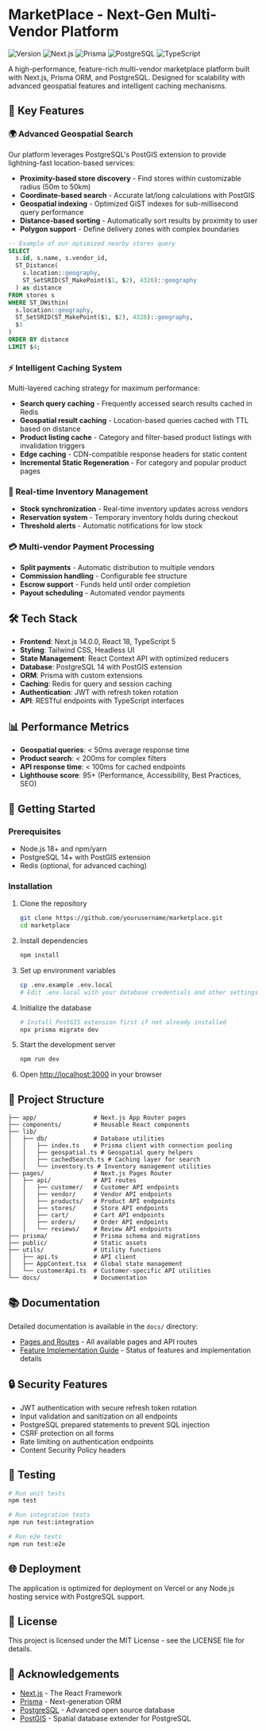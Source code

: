 # MarketPlace - Next-Gen Multi-Vendor Platform

![Version](https://img.shields.io/badge/version-1.0.0-blue.svg)
![Next.js](https://img.shields.io/badge/Next.js-14.0.0-black)
![Prisma](https://img.shields.io/badge/Prisma-5.0.0-white)
![PostgreSQL](https://img.shields.io/badge/PostgreSQL-14-blue)
![TypeScript](https://img.shields.io/badge/TypeScript-5.0-blue)

A high-performance, feature-rich multi-vendor marketplace platform built with Next.js, Prisma ORM, and PostgreSQL. Designed for scalability with advanced geospatial features and intelligent caching mechanisms.

## 🚀 Key Features

### 🌍 Advanced Geospatial Search

Our platform leverages PostgreSQL's PostGIS extension to provide lightning-fast location-based services:

- **Proximity-based store discovery** - Find stores within customizable radius (50m to 50km)
- **Coordinate-based search** - Accurate lat/long calculations with PostGIS
- **Geospatial indexing** - Optimized GiST indexes for sub-millisecond query performance
- **Distance-based sorting** - Automatically sort results by proximity to user
- **Polygon support** - Define delivery zones with complex boundaries

```sql
-- Example of our optimized nearby stores query
SELECT 
  s.id, s.name, s.vendor_id,
  ST_Distance(
    s.location::geography, 
    ST_SetSRID(ST_MakePoint($1, $2), 4326)::geography
  ) as distance
FROM stores s
WHERE ST_DWithin(
  s.location::geography, 
  ST_SetSRID(ST_MakePoint($1, $2), 4326)::geography, 
  $3
)
ORDER BY distance
LIMIT $4;
```

### ⚡ Intelligent Caching System

Multi-layered caching strategy for maximum performance:

- **Search query caching** - Frequently accessed search results cached in Redis
- **Geospatial result caching** - Location-based queries cached with TTL based on distance
- **Product listing cache** - Category and filter-based product listings with invalidation triggers
- **Edge caching** - CDN-compatible response headers for static content
- **Incremental Static Regeneration** - For category and popular product pages

### 🔄 Real-time Inventory Management

- **Stock synchronization** - Real-time inventory updates across vendors
- **Reservation system** - Temporary inventory holds during checkout
- **Threshold alerts** - Automatic notifications for low stock

### 💳 Multi-vendor Payment Processing

- **Split payments** - Automatic distribution to multiple vendors
- **Commission handling** - Configurable fee structure
- **Escrow support** - Funds held until order completion
- **Payout scheduling** - Automated vendor payments

## 🛠️ Tech Stack

- **Frontend**: Next.js 14.0.0, React 18, TypeScript 5
- **Styling**: Tailwind CSS, Headless UI
- **State Management**: React Context API with optimized reducers
- **Database**: PostgreSQL 14 with PostGIS extension
- **ORM**: Prisma with custom extensions
- **Caching**: Redis for query and session caching
- **Authentication**: JWT with refresh token rotation
- **API**: RESTful endpoints with TypeScript interfaces

## 📊 Performance Metrics

- **Geospatial queries**: < 50ms average response time
- **Product search**: < 200ms for complex filters
- **API response time**: < 100ms for cached endpoints
- **Lighthouse score**: 95+ (Performance, Accessibility, Best Practices, SEO)

## 🚦 Getting Started

### Prerequisites

- Node.js 18+ and npm/yarn
- PostgreSQL 14+ with PostGIS extension
- Redis (optional, for advanced caching)

### Installation

1. Clone the repository
   ```bash
   git clone https://github.com/yourusername/marketplace.git
   cd marketplace
   ```

2. Install dependencies
   ```bash
   npm install
   ```

3. Set up environment variables
   ```bash
   cp .env.example .env.local
   # Edit .env.local with your database credentials and other settings
   ```

4. Initialize the database
   ```bash
   # Install PostGIS extension first if not already installed
   npx prisma migrate dev
   ```

5. Start the development server
   ```bash
   npm run dev
   ```

6. Open [http://localhost:3000](http://localhost:3000) in your browser

## 📁 Project Structure

```
├── app/                # Next.js App Router pages
├── components/         # Reusable React components
├── lib/               
│   ├── db/             # Database utilities
│   │   ├── index.ts    # Prisma client with connection pooling
│   │   ├── geospatial.ts # Geospatial query helpers
│   │   ├── cachedSearch.ts # Caching layer for search
│   │   └── inventory.ts # Inventory management utilities
├── pages/              # Next.js Pages Router
│   ├── api/            # API routes
│   │   ├── customer/   # Customer API endpoints
│   │   ├── vendor/     # Vendor API endpoints
│   │   ├── products/   # Product API endpoints
│   │   ├── stores/     # Store API endpoints
│   │   ├── cart/       # Cart API endpoints
│   │   ├── orders/     # Order API endpoints
│   │   └── reviews/    # Review API endpoints
├── prisma/             # Prisma schema and migrations
├── public/             # Static assets
├── utils/              # Utility functions
│   ├── api.ts          # API client
│   ├── AppContext.tsx  # Global state management
│   └── customerApi.ts  # Customer-specific API utilities
└── docs/               # Documentation
```

## 📚 Documentation

Detailed documentation is available in the `docs/` directory:

- [Pages and Routes](./docs/pages-and-routes.md) - All available pages and API routes
- [Feature Implementation Guide](./docs/feature-implementation-guide.md) - Status of features and implementation details

## 🔒 Security Features

- JWT authentication with secure refresh token rotation
- Input validation and sanitization on all endpoints
- PostgreSQL prepared statements to prevent SQL injection
- CSRF protection on all forms
- Rate limiting on authentication endpoints
- Content Security Policy headers

## 🧪 Testing

```bash
# Run unit tests
npm test

# Run integration tests
npm run test:integration

# Run e2e tests
npm run test:e2e
```

## 🌐 Deployment

The application is optimized for deployment on Vercel or any Node.js hosting service with PostgreSQL support.

## 📄 License

This project is licensed under the MIT License - see the LICENSE file for details.

## 🙏 Acknowledgements

- [Next.js](https://nextjs.org/) - The React Framework
- [Prisma](https://www.prisma.io/) - Next-generation ORM
- [PostgreSQL](https://www.postgresql.org/) - Advanced open source database
- [PostGIS](https://postgis.net/) - Spatial database extender for PostgreSQL

